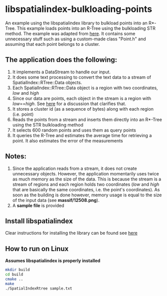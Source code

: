 # libspatialindex-bulkloading-points
An example using the libspatialindex library to bulkload points into an R\*-Tree. This example loads points into an R-Tree using the bulkloading STR method. The example was adapted from [here](https://github.com/libspatialindex/libspatialindex/blob/master/test/rtree/RTreeBulkLoad.cc). It contains some unnecessary stuff such as using a custom-made class "Point.h" and assuming that each point belongs to a cluster. 

## The application does the following:
1. It implements a DataStream to handle our input. 
2. It does some text processing to convert the text data to a stream of SpatialIndex::RTree::Data objects. 
3. Each SpatialIndex::RTree::Data object is a region with two coordinates, *low* and *high*
4. Since our data are points, each object in the stream is a region with *low*==*high*. See [here](https://github.com/libspatialindex/libspatialindex/issues/69) for a discussion that clarifies that.
5. It stores a cluster id (as a sequence of bytes) along with each region (i.e. point)
6. Reads the points from a stream and inserts them directly into an R\*-Tree using the STR bulkloading method
7. It selects 600 random points and uses them as query points 
8. It queries the R-Tree and estimates the average time for retrieving a point. It also estimates the error of the measurements 

## Notes:
1. Since the application reads from a stream, it does not create unnecessary objects.  However, the application momentarily uses twice as much memory as the size of the data. This is because the stream is a stream of regions and each region holds two coordinates (*low* and *high* that are basically the same coordinates, i.e. the point's coordinates). As soon as the building is done however, memory usage is equal to the size of the input data (see **massif/12508.png**).  
2. A **sample file** is provided

## Install libspatialindex

Clear instructions for installing the library can be found see [here](https://github.com/libspatialindex/libspatialindex/wiki/1.-Getting-Started) 

## How to run on Linux
**Assumes libspatialindex is properly installed**
```bash
mkdir build
cd build
cmake ..
make
./SpatialIndexRtree sample.txt
```
